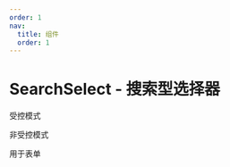 ```yaml
---
order: 1
nav:
  title: 组件
  order: 1
---
```


# SearchSelect - 搜索型选择器
受控模式
<code src="./demos/controlled"></code>

非受控模式
<code src="./demos/uncontrolled"></code>

用于表单
<code title='单选' src="./demos/basic"></code>

<code title='单选有初始值' src="./demos/basic-initial"></code>


<code title='多选' src="./demos/multi"></code>

<code title='多选有初始值' src="./demos/multi-initial"></code>


